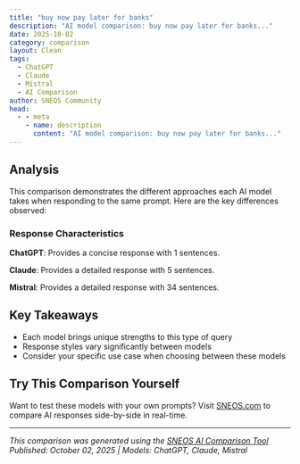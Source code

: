 ```yaml
---
title: "buy now pay later for banks"
description: "AI model comparison: buy now pay later for banks..."
date: 2025-10-02
category: comparison
layout: Clean
tags:
  - ChatGPT
  - Claude
  - Mistral
  - AI Comparison
author: SNEOS Community
head:
  - - meta
    - name: description
      content: "AI model comparison: buy now pay later for banks..."
---
```


<ChatComparison
  title="buy now pay later for banks"
  prompt="buy now pay later for banks"
  :responses='{
    "ChatGPT": "Error calling OpenAI API.",
    "Claude": "Buy Now, Pay Later (BNPL) presents both opportunities and challenges for traditional banks:\n\n## Current Bank Involvement\n\n**Direct Offerings:**\n- Goldman Sachs partners with Apple Pay Later\n- JPMorgan Chase offers \u0022My Chase Plan\u0022\n- Citi has installment payment options\n- Wells Fargo provides financing partnerships\n\n**Partnership Models:**\n- White-label BNPL solutions for retailers\n- Backend financing for BNPL providers\n- Integration with existing credit products\n\n## Opportunities for Banks\n\n**Competitive Advantages:**\n- Existing customer relationships\n- Regulatory compliance expertise\n- Access to cheaper funding\n- Established risk management systems\n- Cross-selling potential with other products\n\n**Revenue Streams:**\n- Merchant fees\n- Interest on longer-term plans\n- Late fees and penalties\n- Data monetization\n\n## Key Challenges\n\n**Market Competition:**\n- Fintech disruptors (Klarna, Afterpay, Affirm)\n- Big Tech integration (Apple, Google Pay)\n- Direct-to-consumer focus of competitors\n\n**Operational Hurdles:**\n- Legacy technology systems\n- Slower product development cycles\n- Regulatory constraints\n- Different risk models needed\n\n## Strategic Considerations\n\n**Implementation Approaches:**\n1. Build proprietary platforms\n2. Acquire BNPL companies\n3. Partner with existing providers\n4. White-label solutions\n\n**Risk Management:**\n- Credit assessment for short-term loans\n- Integration with existing underwriting\n- Fraud prevention\n- Regulatory compliance (especially emerging BNPL regulations)\n\nWould you like me to elaborate on any specific aspect, such as regulatory requirements or implementation strategies?",
    "Mistral": "\u0022Buy Now, Pay Later\u0022 (BNPL) services have become increasingly popular, allowing consumers to purchase items and pay for them in installments, often interest-free. While traditional banks have not been the primary providers of BNPL services, many are now exploring or integrating these options to stay competitive. Here are some ways banks are adopting BNPL:\n\n### 1. **Partnerships with BNPL Providers**\n   - **Collaborations**: Banks are partnering with established BNPL providers like Afterpay, Klarna, and Affirm to offer these services to their customers.\n   - **Integration**: These partnerships often involve integrating BNPL options into the bank\u0027s existing payment systems and mobile apps.\n\n### 2. **In-House BNPL Solutions**\n   - **Developing Own Platforms**: Some banks are developing their own BNPL platforms to provide a seamless experience for their customers.\n   - **Leveraging Existing Infrastructure**: Banks can leverage their existing credit infrastructure to offer BNPL services, utilizing their risk management and underwriting capabilities.\n\n### 3. **Credit Card Integration**\n   - **Installment Plans**: Banks are offering installment plans on credit card purchases, allowing customers to spread out payments over a set period.\n   - **Virtual Cards**: Some banks provide virtual credit cards specifically for BNPL transactions, which can be used for online purchases.\n\n### 4. **Mobile Banking Apps**\n   - **BNPL Features**: Banks are adding BNPL features to their mobile banking apps, making it easy for customers to manage their installment payments.\n   - **Push Notifications**: Apps can send reminders and notifications about upcoming payments, helping customers stay on track.\n\n### 5. **Risk Management and Underwriting**\n   - **Credit Assessment**: Banks use their robust credit assessment tools to evaluate customers\u0027 eligibility for BNPL services.\n   - **Fraud Detection**: Advanced fraud detection systems ensure that BNPL transactions are secure and legitimate.\n\n### 6. **Customer Education**\n   - **Financial Literacy**: Banks are educating customers about the benefits and risks of BNPL, ensuring they understand the terms and conditions.\n   - **Transparency**: Providing clear information about fees, interest rates, and payment schedules to build trust and transparency.\n\n### 7. **Regulatory Compliance**\n   - **Adhering to Regulations**: Banks must ensure that their BNPL services comply with financial regulations and consumer protection laws.\n   - **Data Security**: Ensuring that customer data is securely handled and protected.\n\n### Examples of Banks Offering BNPL\n- **Citibank**: Offers installment plans on credit card purchases.\n- **American Express**: Provides \u0022Plan It\u0022 and \u0022Pay It Plan It\u0022 options for spreading out payments.\n- **Chase**: Offers \u0022My Chase Plan\u0022 for installment payments on credit card purchases.\n\n### Benefits for Banks\n- **Customer Retention**: Offering BNPL services can help banks retain customers by providing flexible payment options.\n- **New Revenue Streams**: BNPL can generate additional revenue through fees and interest.\n- **Competitive Edge**: Staying competitive with fintech companies and other financial institutions.\n\n### Challenges\n- **Credit Risk**: Managing the risk of customers defaulting on installment payments.\n- **Regulatory Scrutiny**: Ensuring compliance with evolving regulations around BNPL services.\n- **Technological Integration**: Seamlessly integrating BNPL options into existing banking systems.\n\nIn summary, banks are increasingly adopting BNPL services to meet customer demands and stay competitive in the financial market. By leveraging their existing infrastructure and expertise, banks can offer secure and reliable BNPL options to their customers."
  }'
  published-date="10:51"
/>

## Analysis

This comparison demonstrates the different approaches each AI model takes when responding to the same prompt. Here are the key differences observed:

### Response Characteristics

**ChatGPT**: Provides a concise response with 1 sentences. 

**Claude**: Provides a detailed response with 5 sentences. 

**Mistral**: Provides a detailed response with 34 sentences. 

## Key Takeaways

- Each model brings unique strengths to this type of query
- Response styles vary significantly between models
- Consider your specific use case when choosing between these models

## Try This Comparison Yourself

Want to test these models with your own prompts? Visit [SNEOS.com](https://sneos.com) to compare AI responses side-by-side in real-time.

---

*This comparison was generated using the [SNEOS AI Comparison Tool](https://sneos.com)*
*Published: October 02, 2025 | Models: ChatGPT, Claude, Mistral*
